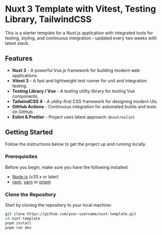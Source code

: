 # Nuxt 3 Template with Vitest, Testing Library, TailwindCSS

This is a starter template for a Nuxt.js application with integrated tools for testing, styling, and continuous integration - updated every two weeks with latest stack.

## Features

- **Nuxt 3** - A powerful Vue.js framework for building modern web applications.
- **Vitest 3** - A fast and lightweight test runner for unit and integration testing.
- **Testing Library / Vue** - A testing utility library for testing Vue components.
- **TailwindCSS 4** - A utility-first CSS framework for designing modern UIs.
- **GitHub Actions** - Continuous integration for automated builds and tests on GitHub.
- **Eslint & Prettier** - Project uses latest approach: `@nuxt/eslint`

## Getting Started

Follow the instructions below to get the project up and running locally.

### Prerequisites

Before you begin, make sure you have the following installed:

- [Node.js](https://nodejs.org/) (v20.x or later)
- [npm](https://www.npmjs.com/), [yarn](https://yarnpkg.com/) or [pnpm](https://pnpm.io/)

### Clone the Repository

Start by cloning the repository to your local machine:

```bash
git clone https://github.com/your-username/nuxt-template.git
cd nuxt-template
pnpm install
pnpm run dev
```
